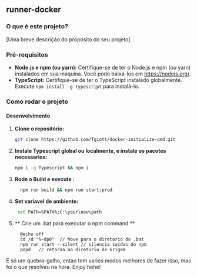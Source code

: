 ## runner-docker

### O que é este projeto?
[Uma breve descrição do propósito do seu projeto]

### Pré-requisitos
* **Node.js e npm (ou yarn):** Certifique-se de ter o Node.js e npm (ou yarn) instalados em sua máquina. Você pode baixá-los em https://nodejs.org/.
* **TypeScript:** Certifique-se de ter o TypeScript instalado globalmente. Execute `npm install -g typescript` para instalá-lo.

### Como rodar o projeto

#### Desenvolvimento
1. **Clone o repositório:**
   ```bash
   git clone https://github.com/Tgiott/docker-initialize-cmd.git

2. **Instale Typescript global ou localmente, e instale os pacotes necessarios:**
   ```bash
   npm i -g Typescript && npm i
   
3. **Rode o Build  e execute :**
   ```bash
     npm run build && npm run start:prod


4. **Set variavel de ambiente:**
   ```bash
    set PATH=%PATH%;C:\your\new\path

5. ** Crie um .bat para executar o npm command **
   ```
     @echo off   
     cd /d "%~dp0"  // Move para o diretorio do .bat
     npm run start --silent // silencia saidas do npm
     popd   // retorna ao diretorio de origem

É só um quebra-galho, entao tem varios modos melhores de fazer isso, mas foi o que resolveu na hora. Enjoy hehe!
